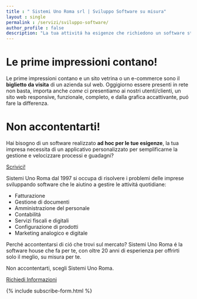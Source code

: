 ```yaml
---
title : " Sistemi Uno Roma srl | Sviluppo Software su misura"
layout : single
permalink : /servizi/sviluppo-software/
author_profile : false
description: "La tua attivitá ha esigenze che richiedono un software studiato su misura? Sistemi Uno Roma offre software personalizzati per risolvere ogni problematica."
---
```

# Le prime impressioni contano!

Le prime impressioni contano e un sito vetrina o un e-commerce sono il **biglietto da visita** di un azienda sul web. Oggigiorno essere presenti in rete non basta, importa anche _come_ ci presentiamo ai nostri utenti/clienti, un sito web responsive, funzionale, completo, e dalla grafica accattivante, puó fare la differenza.

# Non accontentarti!

Hai bisogno di un software realizzato **ad hoc per le tue esigenze**, la tua impresa necessita di un applicativo personalizzato per semplificarne la gestione e velocizzare processi e guadagni? 

<a href="mailto:marketing@s1r.it" class="btn btn--primary">Scrivici!</a>

Sistemi Uno Roma dal 1997 si occupa di risolvere i problemi delle imprese sviluppando software che le aiutino a gestire le attivitá quotidiane: 


- Fatturazione
- Gestione di documenti
- Amministrazione del personale
- Contabilitá
- Servizi fiscali e digitali
- Configurazione di prodotti 
- Marketing analogico e digitale


Perché accontentarsi di ció che trovi sul mercato? Sistemi Uno Roma é la software house che fa per te, con oltre 20 anni di esperienza per offrirti solo il meglio, su misura per te. 

Non accontentarti, scegli Sistemi Uno Roma.

<a href="mailto:marketing@s1r.it" class="btn btn--primary">Richiedi Informazioni</a>

{% include subscribe-form.html %}